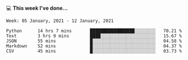 💻 **This week I've done...**

<!--START_SECTION:waka-->
```text
Week: 05 January, 2021 - 12 January, 2021

Python      14 hrs 7 mins       █████████████████░░░░░░░░   70.21 % 
Text        3 hrs 9 mins        ████░░░░░░░░░░░░░░░░░░░░░   15.67 % 
JSON        55 mins             █░░░░░░░░░░░░░░░░░░░░░░░░   04.58 % 
Markdown    52 mins             █░░░░░░░░░░░░░░░░░░░░░░░░   04.37 % 
CSV         45 mins             █░░░░░░░░░░░░░░░░░░░░░░░░   03.73 %
```
<!--END_SECTION:waka-->
